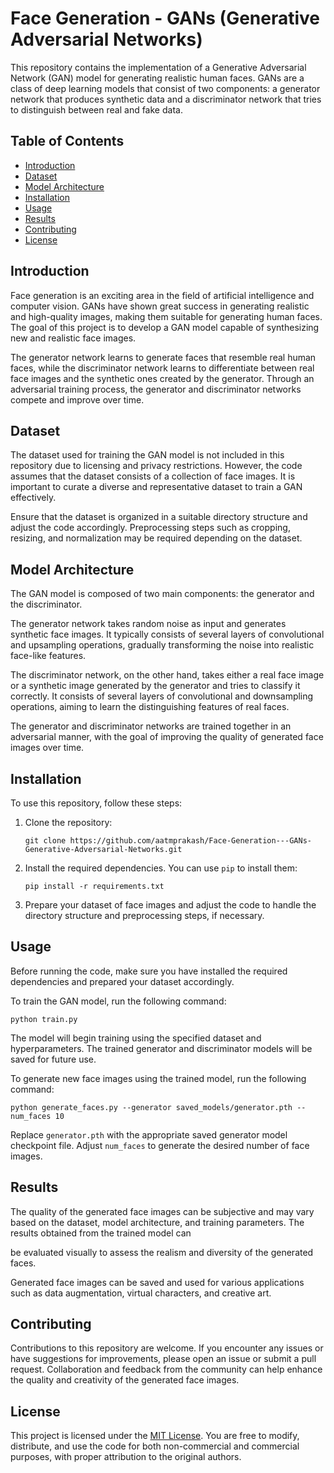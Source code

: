 # Face Generation - GANs (Generative Adversarial Networks)

This repository contains the implementation of a Generative Adversarial Network (GAN) model for generating realistic human faces. GANs are a class of deep learning models that consist of two components: a generator network that produces synthetic data and a discriminator network that tries to distinguish between real and fake data.

## Table of Contents

- [Introduction](#introduction)
- [Dataset](#dataset)
- [Model Architecture](#model-architecture)
- [Installation](#installation)
- [Usage](#usage)
- [Results](#results)
- [Contributing](#contributing)
- [License](#license)

## Introduction

Face generation is an exciting area in the field of artificial intelligence and computer vision. GANs have shown great success in generating realistic and high-quality images, making them suitable for generating human faces. The goal of this project is to develop a GAN model capable of synthesizing new and realistic face images.

The generator network learns to generate faces that resemble real human faces, while the discriminator network learns to differentiate between real face images and the synthetic ones created by the generator. Through an adversarial training process, the generator and discriminator networks compete and improve over time.

## Dataset

The dataset used for training the GAN model is not included in this repository due to licensing and privacy restrictions. However, the code assumes that the dataset consists of a collection of face images. It is important to curate a diverse and representative dataset to train a GAN effectively.

Ensure that the dataset is organized in a suitable directory structure and adjust the code accordingly. Preprocessing steps such as cropping, resizing, and normalization may be required depending on the dataset.

## Model Architecture

The GAN model is composed of two main components: the generator and the discriminator.

The generator network takes random noise as input and generates synthetic face images. It typically consists of several layers of convolutional and upsampling operations, gradually transforming the noise into realistic face-like features.

The discriminator network, on the other hand, takes either a real face image or a synthetic image generated by the generator and tries to classify it correctly. It consists of several layers of convolutional and downsampling operations, aiming to learn the distinguishing features of real faces.

The generator and discriminator networks are trained together in an adversarial manner, with the goal of improving the quality of generated face images over time.

## Installation

To use this repository, follow these steps:

1. Clone the repository:

   ```
   git clone https://github.com/aatmprakash/Face-Generation---GANs-Generative-Adversarial-Networks.git
   ```

2. Install the required dependencies. You can use `pip` to install them:

   ```
   pip install -r requirements.txt
   ```

3. Prepare your dataset of face images and adjust the code to handle the directory structure and preprocessing steps, if necessary.

## Usage

Before running the code, make sure you have installed the required dependencies and prepared your dataset accordingly.

To train the GAN model, run the following command:

```
python train.py
```

The model will begin training using the specified dataset and hyperparameters. The trained generator and discriminator models will be saved for future use.

To generate new face images using the trained model, run the following command:

```
python generate_faces.py --generator saved_models/generator.pth --num_faces 10
```

Replace `generator.pth` with the appropriate saved generator model checkpoint file. Adjust `num_faces` to generate the desired number of face images.

## Results

The quality of the generated face images can be subjective and may vary based on the dataset, model architecture, and training parameters. The results obtained from the trained model can

 be evaluated visually to assess the realism and diversity of the generated faces.

Generated face images can be saved and used for various applications such as data augmentation, virtual characters, and creative art.

## Contributing

Contributions to this repository are welcome. If you encounter any issues or have suggestions for improvements, please open an issue or submit a pull request. Collaboration and feedback from the community can help enhance the quality and creativity of the generated face images.

## License

This project is licensed under the [MIT License](LICENSE). You are free to modify, distribute, and use the code for both non-commercial and commercial purposes, with proper attribution to the original authors.
